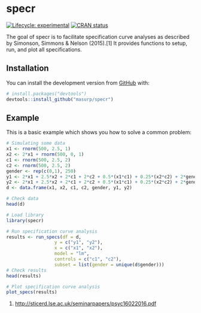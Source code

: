 
<!-- README.md is generated from README.Rmd. Please edit that file -->

# specr

<!-- badges: start -->

[![Lifecycle:
experimental](https://img.shields.io/badge/lifecycle-experimental-orange.svg)](https://www.tidyverse.org/lifecycle/#experimental)
[![CRAN
status](https://www.r-pkg.org/badges/version/specr)](https://CRAN.R-project.org/package=specr)
<!-- badges: end -->

The goal of specr is to facilitate specification curve analyses as
described by Simonson, Simmons & Nelson (2015).\[1\] It provides
functions to setup, run, and plot all specifications.

## Installation

You can install the development version from
[GitHub](https://github.com/) with:

``` r
# install.packages("devtools")
devtools::install_github("masurp/specr")
```

## Example

This is a basic example which shows you how to solve a common problem:

``` r
# Simulating some data
x1 <- rnorm(500, 2.5, 1)
x2 <- 2*x1 + rnorm(500, 0, 1)
c1 <- rnorm(500, 2.5, 2)
c2 <- rnorm(500, 2.5, 2)
gender <- rep(c(0,1), 250)
y1 <- 2*x1 + 2.5*x2 + 2*c1 + 2*c2 + 0.5*(x1*c1) + 0.25*(x2*c2) + 2*gender + rnorm(500, 0, 1)
y2 <- 2*x1 + 2.5*x2 + 2*c1 + 2*c2 + 0.5*(x1*c1) + 0.25*(x2*c2) + 2*gender + rnorm(500, 0, 1)
d <- data.frame(x1, x2, c1, c2, gender, y1, y2)

# Check data
head(d)

# Load library
library(specr)

# Run specification curve analysis
results <- run_specs(df = d, 
                  y = c("y1", "y2"), 
                  x = c("x1", "x2"), 
                  model = "lm", 
                  controls = c("c1", "c2"), 
                  subset = list(gender = unique(d$gender)))
# Check results
head(results)

# Plot specification curve analysis
plot_specs(results)
```

1.  <http://sticerd.lse.ac.uk/seminarpapers/psyc16022016.pdf>
